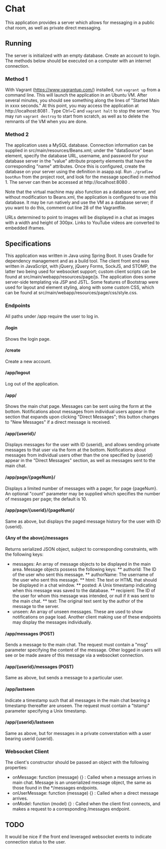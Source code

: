 # Chat #

This application provides a server which allows for messaging in a public chat room, as well as private direct messaging.

## Running ##

The server is initialized with an empty database.  Create an account to login.  The methods below should be executed on a computer with an internet connection.

### Method 1 ###
With Vagrant (https://www.vagrantup.com/) installed, run `vagrant up` from a command line.  This will launch the application in an Ubuntu VM.  After several minutes, you should see something along the lines of "Started Main in xxxx seconds."  At this point, you may access the application at http://localhost:8081 .  Type Ctrl+C and `vagrant halt` to stop the server.  You may run `vagrant destroy` to start from scratch, as well as to delete the remnants of the VM when you are done.

### Method 2 ###
The application uses a MySQL database.  Connection information can be supplied in src/main/resources/Beans.xml; under the "dataSource" bean element, specify the database URL, username, and password for your database server in the "value" attribute property elements that have the corresponding "name" attributes.  Once this is configured, create the database on your server using the definition in asapp.sql. Run `./gradlew bootRun` from the project root, and look for the message specified in method 1.  The server can then be accessed at http://localhost:8080 .  

Note that the virtual machine may also function as a database server, and without modification to Beans.xml, the application is configured to use this database.  It may be run natively and use the VM as a database server; if you want to do this, comment out line 28 of the Vagrantfile.

URLs determined to point to images will be displayed in a chat as images with a width and height of 300px.  Links to YouTube videos are converted to embedded iframes.

## Specifications ##

This application was written in Java using Spring Boot.  It uses Gradle for dependency management and as a build tool.  The client front end was written in JavaScript, with jQuery, jQuery Forms, SockJS, and STOMP, the latter two being used for websocket support; custom client scripts can be found at src/main/webapp/resources/page/js.  The application does some server-side templating via JSP and JSTL.  Some features of Bootstrap were used for layout and element styling, along with some custom CSS, which can be found at src/main/webapp/resources/page/css/style.css.

### Endpoints ###
All paths under /app require the user to log in.

#### /login ####
Shows the login page.

#### /create ####
Create a new account.

#### /app/logout ####
Log out of the application.

#### /app/ ####
Shows the main chat page.  Messages can be sent using the form at the bottom.  Notifications about messages from individual users appear in the section that expands upon clicking "Direct Messages"; this button changes to "New Messages" if a direct message is received.

#### /app/{userid}/ ####
Displays messages for the user with ID {userid}, and allows sending private messages to that user via the form at the bottom.  Notifications about messages from individual users other than the one specified by {userid} appear in the "Direct Messages" section, as well as messages sent to the main chat.

#### /app/page/{pageNum}/ ####
Displays a limited number of messages with a pager, for page {pageNum}.  An optional "count" parameter may be supplied which specifies the number of messages per page; the default is 10.

#### /app/page/{userid}/{pageNum}/ ####
Same as above, but displays the paged message history for the user with ID {userid}.

#### {Any of the above}/messages ####
Returns serialized JSON object, subject to corresponding constraints, with the following keys:
* messages: An array of message objects to be displayed in the main area. Message objects possess the following keys:
** authorId: The ID of the user who sent this message.
** authorName: The username of the user who sent this message.
** html: The text or HTML that should be displayed in a chat window.
** posted: A Unix timestamp indicating when this message was saved to the database.
** recipient: The ID of the user for whom this message was intended, or null if it was sent to the main chat.
** text: The original text sent by the author of the message to the server.
* unseen: An array of unseen messages.  These are used to show notifications on page load.  Another client making use of these endpoints may display the messages individually.

#### /app/messages (POST) ####
Sends a message to the main chat. The request must contain a "msg" parameter specifying the content of the message.  Other logged in users will see or be made aware of this message via a websocket connection.

#### /app/{userid}/messages (POST) ####
Same as above, but sends a message to a particular user.
  
#### /app/lastseen ####
Indicate a timestamp such that all messages in the main chat bearing a timestamp thereafter are unseen.  The request must contain a "tstamp" parameter specifying a Unix timestamp.
  
#### /app/{userid}/lastseen ####
Same as above, but for messages in a private converstation with a user bearing userid {userid}.

### Websocket Client ###
The client's constructor should be passed an object with the following properties:
* onMessage: function (message) {} : Called when a message arrives in main chat.  Message is an unserialized message object, the same as those found in the */messages endpoints.
* onUserMessage: function (message) {} : Called when a direct message arrives.  
* onModel: function (model) {} : Called when the client first connects, and makes a request to a corresponding /messages endpoint.

## TODO ##
It would be nice if the front end leveraged websocket events to indicate connection status to the user.
